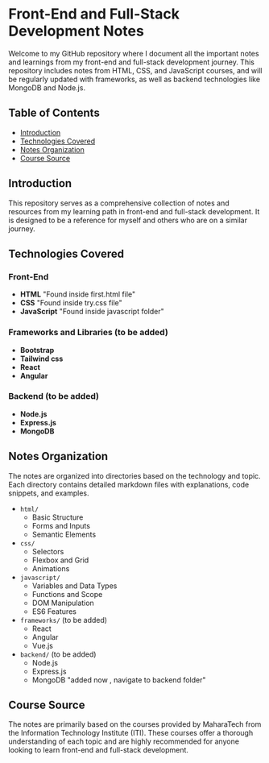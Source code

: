 # Front-End and Full-Stack Development Notes

Welcome to my GitHub repository where I document all the important notes and learnings from my front-end and full-stack development journey. This repository includes notes from HTML, CSS, and JavaScript courses, and will be regularly updated with frameworks, as well as backend technologies like MongoDB and Node.js.

## Table of Contents
- [Introduction](#introduction)
- [Technologies Covered](#technologies-covered)
- [Notes Organization](#notes-organization)
- [Course Source](#course-source)

## Introduction
This repository serves as a comprehensive collection of notes and resources from my learning path in front-end and full-stack development. It is designed to be a reference for myself and others who are on a similar journey.

## Technologies Covered
### Front-End
- **HTML**  "Found inside first.html file"
- **CSS**   "Found inside try.css file"
- **JavaScript** "Found inside javascript folder"

### Frameworks and Libraries (to be added)
- **Bootstrap**
- **Tailwind css**
- **React**
- **Angular**

### Backend (to be added)
- **Node.js**
- **Express.js**
- **MongoDB**

## Notes Organization
The notes are organized into directories based on the technology and topic. Each directory contains detailed markdown files with explanations, code snippets, and examples.

- `html/`
  - Basic Structure
  - Forms and Inputs
  - Semantic Elements
- `css/`
  - Selectors
  - Flexbox and Grid
  - Animations
- `javascript/`
  - Variables and Data Types
  - Functions and Scope
  - DOM Manipulation
  - ES6 Features
- `frameworks/` (to be added)
  - React
  - Angular
  - Vue.js
- `backend/` (to be added)
  - Node.js
  - Express.js
  - MongoDB "added now , navigate to backend folder"

## Course Source
The notes are primarily based on the courses provided by MaharaTech from the Information Technology Institute (ITI). These courses offer a thorough understanding of each topic and are highly recommended for anyone looking to learn front-end and full-stack development.
